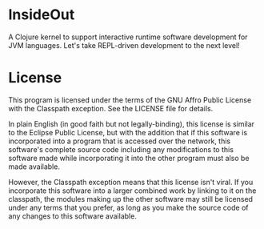 # InsideOut
A Clojure kernel to support interactive runtime software development for JVM languages.  Let's take REPL-driven development to the next level!

# License
This program is licensed under the terms of the GNU Affro Public License with the Classpath exception.  See the LICENSE file for details.

In plain English (in good faith but not legally-binding), this license is similar to the Eclipse Public License, but with the addition that if this software is incorporated into a program that is accessed over the network, this software's complete source code including any modifications to this software made while incorporating it into the other program must also be made available.  

However, the Classpath exception means that this license isn't viral.  If you incorporate this software into a larger combined work by linking to it on the classpath, the modules making up the other software may still be licensed under any terms that you prefer, as long as you make the source code of any changes to this software available.
